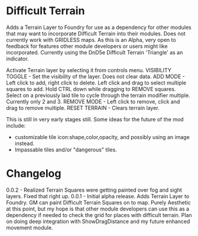 # Difficult Terrain
Adds a Terrain Layer to Foundry for use as a dependency for other modules that may want to incorporate Difficult Terrain into their modules. Does not currently work with GRIDLESS maps. As this is an Alpha, very open to feedback for features other module developers or users might like incorporated. Currently using the DnD5e Difficult Terrain 'Triangle' as an indicator.

Activate Terrain layer by selecting it from controls menu. 
VISIBILITY TOGGLE - Set the visibility of the layer. Does not clear data.
ADD MODE - Left click to add, right click to delete. Left click and drag to select multiple squares to add. Hold CTRL down while dragging to REMOVE squares. Select on a previously laid tile to cycle through the terrain modifier multiple. Currently only 2 and 3.
REMOVE MODE - Left click to remove, click and drag to remove multiple.
RESET TERRAIN - Clears terrain layer.

This is still in very early stages still. Some ideas for the future of the mod include:
* customizable tile icon:shape,color,opacity, and possibly using an image instead.
* Impassable tiles and/or "dangerous" tiles. 

# Changelog
0.0.2 - Realized Terrain Squares were getting painted over fog and sight layers. Fixed that right up.
0.0.1 - Initial alpha release. Adds Terrain Layer to Foundry. GM can paint Difficult Terrain Squares on to map. Purely Aesthetic at this point, but my hope is that other module developers can use this as a dependency if needed to check the grid for places with difficult terrain. Plan on doing deep integration with ShowDragDistance and my future enhanced movement module.